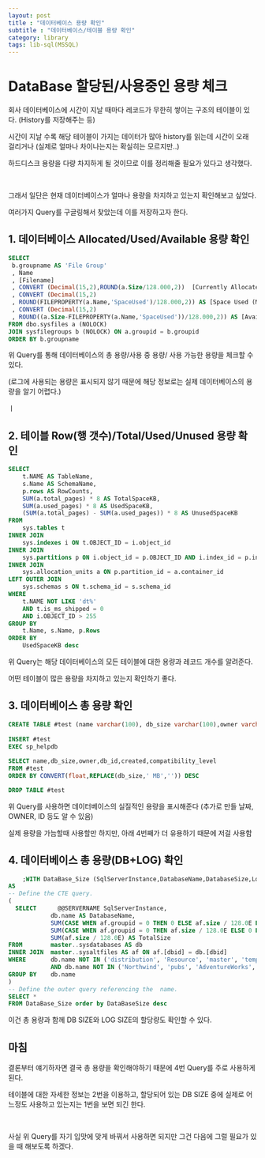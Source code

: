 ```yaml
---
layout: post
title : "데이터베이스 용량 확인"
subtitle : "데이터베이스/테이블 용량 확인"
category: library
tags: lib-sql(MSSQL)
---
```


# DataBase 할당된/사용중인 용량 체크

회사 데이터베이스에 시간이 지날 때마다 레코드가 무한히 쌓이는 구조의 테이블이 있다. (History를 저장해주는 등)

시간이 지날 수록 해당 테이블이 가지는 데이터가 많아 history를 읽는데 시간이 오래 걸리거나 (실제로 얼마나 차이나는지는 확실히는 모르지만..)

하드디스크 용량을 다량 차지하게 될 것이므로 이를 정리해줄 필요가 있다고 생각했다.

<br>

그래서 일단은 현재 데이터베이스가 얼마나 용량을 차지하고 있는지 확인해보고 싶었다.

여러가지 Query를 구글링해서 찾았는데 이를 저장하고자 한다.





## 1. 데이터베이스 Allocated/Used/Available 용량 확인

```sql
SELECT 
 b.groupname AS 'File Group'
 , Name
 , [Filename]
 , CONVERT (Decimal(15,2),ROUND(a.Size/128.000,2))  [Currently Allocated Space (MB)]
 , CONVERT (Decimal(15,2)
 , ROUND(FILEPROPERTY(a.Name,'SpaceUsed')/128.000,2)) AS [Space Used (MB)]
 , CONVERT (Decimal(15,2)
 , ROUND((a.Size-FILEPROPERTY(a.Name,'SpaceUsed'))/128.000,2)) AS [Available Space (MB)] 
FROM dbo.sysfiles a (NOLOCK) 
JOIN sysfilegroups b (NOLOCK) ON a.groupid = b.groupid 
ORDER BY b.groupname
```

위 Query를 통해 데이터베이스의 총 용량/사용 중 용량/ 사용 가능한 용량을 체크할 수 있다.

(로그에 사용되는 용량은 표시되지 않기 때문에 해당 정보로는 실제 데이터베이스의 용량을 알기 어렵다.)



ㅣ

## 2. 테이블 Row(행 갯수)/Total/Used/Unused 용량 확인

```sql
SELECT
    t.NAME AS TableName,
    s.Name AS SchemaName,
    p.rows AS RowCounts,
    SUM(a.total_pages) * 8 AS TotalSpaceKB,
    SUM(a.used_pages) * 8 AS UsedSpaceKB,
    (SUM(a.total_pages) - SUM(a.used_pages)) * 8 AS UnusedSpaceKB
FROM
    sys.tables t
INNER JOIN     
    sys.indexes i ON t.OBJECT_ID = i.object_id
INNER JOIN
    sys.partitions p ON i.object_id = p.OBJECT_ID AND i.index_id = p.index_id
INNER JOIN
    sys.allocation_units a ON p.partition_id = a.container_id
LEFT OUTER JOIN
    sys.schemas s ON t.schema_id = s.schema_id
WHERE
    t.NAME NOT LIKE 'dt%'
    AND t.is_ms_shipped = 0
    AND i.OBJECT_ID > 255
GROUP BY
    t.Name, s.Name, p.Rows
ORDER BY
    UsedSpaceKB desc
```

위 Query는  해당 데이터베이스의 모든 테이블에 대한 용량과 레코드 개수를 알려준다.

어떤 테이블이 많은 용량을 차지하고 있는지 확인하기 좋다.





## 3. 데이터베이스 총 용량 확인

```sql
CREATE TABLE #test (name varchar(100), db_size varchar(100),owner varchar(100),db_id int,created varchar(100),status varchar(1000),compatibility_level int)
 
INSERT #test 
EXEC sp_helpdb
 
SELECT name,db_size,owner,db_id,created,compatibility_level 
FROM #test
ORDER BY CONVERT(float,REPLACE(db_size,' MB','')) DESC

DROP TABLE #test 
```

위 Query를 사용하면 데이터베이스의 실질적인 용량을 표시해준다 (추가로 만들 날짜, OWNER, ID 등도 알 수 있음)

실제 용량을 가늠할때 사용할만 하지만, 아래 4번째가 더 유용하기 때문에 저걸 사용함





## 4. 데이터베이스 총 용량(DB+LOG) 확인

```sql
	;WITH DataBase_Size (SqlServerInstance,DatabaseName,DatabaseSize,LogSize,TotalSize)
AS
-- Define the CTE query.
(
  SELECT      @@SERVERNAME SqlServerInstance,
            db.name AS DatabaseName,
            SUM(CASE WHEN af.groupid = 0 THEN 0 ELSE af.size / 128.0E END) AS DatabaseSize,
            SUM(CASE WHEN af.groupid = 0 THEN af.size / 128.0E ELSE 0 END) AS LogSize,
            SUM(af.size / 128.0E) AS TotalSize
FROM        master..sysdatabases AS db
INNER JOIN  master..sysaltfiles AS af ON af.[dbid] = db.[dbid]
WHERE       db.name NOT IN ('distribution', 'Resource', 'master', 'tempdb', 'model', 'msdb') -- System databases
            AND db.name NOT IN ('Northwind', 'pubs', 'AdventureWorks', 'AdventureWorksDW')   -- Sample databases
GROUP BY    db.name 
)
-- Define the outer query referencing the  name.
SELECT *
FROM DataBase_Size order by DataBaseSize desc
```

이건 총 용량과 함께 DB SIZE와 LOG SIZE의 할당량도 확인할 수 있다.









## 마침

결론부터 얘기하자면 결국 총 용량을 확인해야하기 때문에 4번 Query를 주로 사용하게 된다.

테이블에 대한 자세한 정보는 2번을 이용하고, 할당되어 있는 DB SIZE 중에 실제로 어느정도 사용하고 있는지는 1번을 보면 되긴 한다.

<br>

사실 위 Query를 자기 입맛에 맞게 바꿔서 사용하면 되지만 그건 다음에 그럴 필요가 있을 때 해보도록 하겠다.
